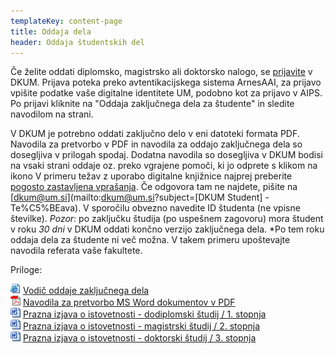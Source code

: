 ```yaml
---
templateKey: content-page
title: Oddaja dela
header: Oddaja študentskih del
---
```


Če želite oddati diplomsko, magistrsko ali doktorsko nalogo,
se [prijavite](https://dk.um.si/prijava.php) v DKUM. Prijava poteka 
preko avtentikacijskega sistema ArnesAAI, za
prijavo vpišite podatke vaše digitalne identitete UM, podobno kot za
prijavo v AIPS. Po prijavi kliknite na "Oddaja zaključnega dela za
študente" in sledite navodilom na strani.

V DKUM je potrebno oddati
zaključno delo v eni datoteki formata PDF. Navodila
za pretvorbo v PDF in navodila za oddajo zaključnega dela so dosegljiva
v prilogah spodaj. Dodatna navodila so dosegljiva v DKUM bodisi na
vsaki strani oddaje oz. preko vgrajene pomoči, ki jo odprete s klikom na
ikono [](../../../img/vprasaj.gif) V primeru težav z uporabo digitalne
knjižnice najprej preberite [pogosto zastavljena vprašanja](https://dk.um.si/info/index.php/slo/faq).
Če odgovora tam ne najdete, pišite na [dkum@um.si](mailto:dkum@um.si?subject=[DKUM Student] - Te%C5%BEava). 
V sporočilu obvezno navedite ID študenta (ne vpisne številke).
*Pozor:* po zaključku študija (po uspešnem zagovoru) mora študent v roku *30 _dni_* v DKUM oddati končno verzijo zaključnega dela. 
*Po tem roku oddaja dela za študente ni več možna. V takem primeru upoštevajte navodila referata vaše fakultete.
        
Priloge:
<p>
    <img src="../../../img/html.gif" width="16" height="16" /> 
    <a href="http://libguides.ukm.um.si/dkum" target="_blank">Vodič oddaje zaključnega dela</a><br />
    <img src="../../../img/pdf.gif" width="16" height="16" /> 
    <a href="https://dk.um.si/info/images/docs/Navodila.za.pretvorbo.MS.Word.dokumentov.v.PDF.pdf" 
        target="_blank">Navodila za pretvorbo MS Word dokumentov v PDF</a><br />
    <img src="../../../img/doc.gif" width="16" height="16" />
    <a href="https://dk.um.si/doc/izjave/izjava.o.avtorstvu.in.istovetnosti_170105.docx" target="_blank">
    Prazna izjava o istovetnosti - dodiplomski študij / 1. stopnja</a><br />
    <img src="../../../img/doc.gif" width="16" height="16" />
    <a href="https://dk.um.si/doc/izjave/izjava.o.avtorstvu.in.istovetnosti_170105.docx" target="_blank">
    Prazna izjava o istovetnosti - magistrski študij / 2. stopnja</a><br />
    <img src="../../../img/doc.gif" width="16" height="16" />
    <a href="https://dk.um.si/doc/izjave/izjava.o.avtorstvu.in.istovetnosti_dr_180524.docx"
        target="_blank">Prazna izjava o istovetnosti - doktorski študij / 3. stopnja</a>
</p>